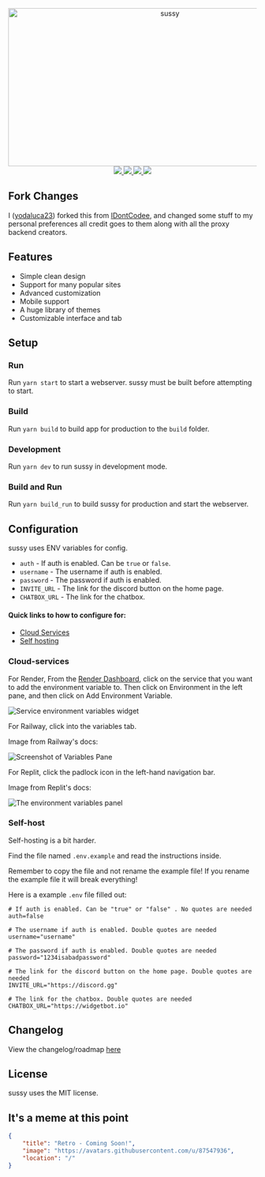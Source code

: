 <div align="center">
<img src="https://socialify.git.ci/yodaluca23/sussy/image?description=1&descriptionEditable=Nothing%20Here%20%F0%9F%A4%AB&font=Rokkitt&forks=1&issues=1&language=1&logo=https%3A%2F%2Fraw.githubusercontent.com%2Fyodaluca23%2Fsussy%2Fmain%2Fstatic%2Fimg%2Flogo.svg&name=1&owner=1&pattern=Solid&pulls=1&stargazers=1&theme=Auto" alt="sussy" width="640" height="320" />
</div>

<div align="center">
<a href="https://render.com/deploy?repo=https://github.com/yodaluca23/sussy">
<img src="https://img.shields.io/badge/render-4f65f1.svg?style=for-the-badge&logo=render&logoColor=46e3b7"><img>
</a>

<a href="https://repl.it/github/yodaluca23/sussy">
<img src="https://amethystnetwork-dev.github.io/assets/replit.svg"><img>
</a>

<a href="https://railway.app/new/template/jSGwUW?referralCode=8zUUBB">
<img src="https://img.shields.io/badge/Railway-%234f0599.svg?style=for-the-badge&logo=railway&logoColor=white"><img>
</a>

<a href="https://app.koyeb.com/deploy?type=git&repository=github.com/yodaluca23/sussy&branch=main&name=sussy">
<img src="https://img.shields.io/badge/koyeb-121212.svg?style=for-the-badge&logo=koyeb&logoColor=87fcc4"><img>
</a>
</div>

##  Fork Changes
I ([yodaluca23](https://github.com/yodaluca23)) forked this from [IDontCodee](https://github.com/IDontCodee/sussy), and changed some stuff to my personal preferences all credit goes to them along with all the proxy backend creators.

## Features
- Simple clean design
- Support for many popular sites
- Advanced customization
- Mobile support
- A huge library of themes
- Customizable interface and tab

## Setup
### Run
Run `yarn start` to start a webserver. sussy must be built before attempting to start.

### Build
Run `yarn build` to build app for production to the `build` folder.

### Development
Run `yarn dev` to run sussy in development mode.

### Build and Run
Run `yarn build_run` to build sussy for production and start the webserver.

## Configuration

sussy uses ENV variables for config.

- `auth` - If auth is enabled. Can be `true` or `false`.
- `username` - The username if auth is enabled.
- `password` - The password if auth is enabled.
- `INVITE_URL` - The link for the discord button on the home page.
- `CHATBOX_URL` - The link for the chatbox.

#### Quick links to how to configure for:

- [Cloud Services](#Cloud-services)
- [Self hosting](#Self-host)

### Cloud-services

For Render, From the [Render Dashboard](https://dashboard.render.com/), click on the service that you want to add the environment variable to. Then click on Environment in the left pane, and then click on Add Environment Variable.

![Service environment variables widget](https://render.com/static/000c3b72bd6bb16fbaa86bae150ea717/2b72d/service-key-value.png)

For Railway, click into the variables tab.

Image from Railway's docs:

![Screenshot of Variables Pane](https://res.cloudinary.com/railway/image/upload/v1656640465/docs/variables-editor_rvhbim.png)

For Replit, click the padlock icon in the left-hand navigation bar.

Image from Replit's docs:

![The environment variables panel](https://replit-docs-images.util.repl.co/images/repls/env-variables.png)


### Self-host


Self-hosting is a bit harder.

Find the file named `.env.example` and read the instructions inside.

Remember to copy the file and not rename the example file! If you rename the example file it will break everything!

Here is a example `.env` file filled out:

```
# If auth is enabled. Can be "true" or "false" . No quotes are needed
auth=false

# The username if auth is enabled. Double quotes are needed
username="username"

# The password if auth is enabled. Double quotes are needed
password="1234isabadpassword"

# The link for the discord button on the home page. Double quotes are needed
INVITE_URL="https://discord.gg"

# The link for the chatbox. Double quotes are needed
CHATBOX_URL="https://widgetbot.io"
```

## Changelog
View the changelog/roadmap [here](https://github.com/yodaluca23/sussy/blob/main/CHANGELOG.md)

## License
sussy uses the MIT license.

## It's a meme at this point

```json
{
    "title": "Retro - Coming Soon!",
    "image": "https://avatars.githubusercontent.com/u/87547936",
    "location": "/"
}
```
